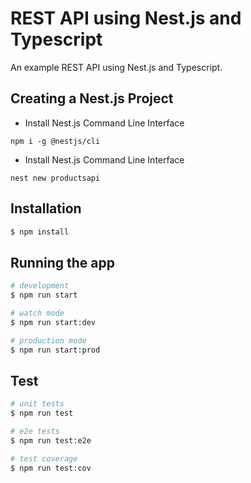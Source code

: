 <!-- @format -->

# REST API using Nest.js and Typescript

An example REST API using Nest.js and Typescript.

## Creating a Nest.js Project

- Install Nest.js Command Line Interface

```
npm i -g @nestjs/cli
```

- Install Nest.js Command Line Interface

```
nest new productsapi
```

## Installation

```bash
$ npm install
```

## Running the app

```bash
# development
$ npm run start

# watch mode
$ npm run start:dev

# production mode
$ npm run start:prod
```

## Test

```bash
# unit tests
$ npm run test

# e2e tests
$ npm run test:e2e

# test coverage
$ npm run test:cov
```
